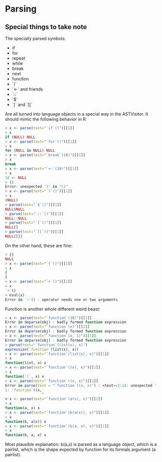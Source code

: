 # Parsing

## Special things to take note

The specially parsed symbols: 
* if
* for
* repeat
* while
* break
* next
* function
* \`(\`
* \`<-\` and friends
* \`::\`
* \`$\`
* \`[\` and \`[[\`

Are all turned into language objects in a special way in the ASTVisitor. It should mimic the following behavior in R:

```R
> x <- parse(text="`if`()")[[1]]
> x
if (NULL) NULL
> x <- parse(text="`for`()")[[1]]
> x
for (NULL in NULL) NULL
> x <- parse(text="`break`(10)")[[1]]
> x
break
> x <- parse(text="`<-`(10)")[[1]]
> x
10 <- NULL
> ()
Error: unexpected ')' in "()"
> x <- parse(text="`(`()")[[1]]
> x
(NULL)
> parse(text="`$`()")[[1]]
NULL$NULL
> parse(text="`::`()")[[1]]
NULL::NULL
> parse(text="`[`()")[[1]]
NULL[]
> parse(text="`[[`()")[[1]]
NULL[[]]
```

On the other hand, these are fine:

```R
> {}
NULL
> x <- parse(text="`{`()")[[1]]
> x
{
}
> x <- parse(text="`+`()")[[1]]
> x
`+`()
> eval(x)
Error in `+`() : operator needs one or two arguments
```

Function is another whole different weird beast:

```R
> x <- parse(text="`function`(10)")[[1]]
Error in deparse(obj) : badly formed function expression
> x <- parse(text="`function`(x)")[[1]]
Error in deparse(obj) : badly formed function expression
> x <- parse(text="`function`(x, 1)")[[1]]
Error in deparse(obj) : badly formed function expression
> parse(text="`function`(list(x), x)")
expression(`function`(list(x), x))
> x <- parse(text="`function`(list(x), x)")[[1]]
> x
function(list, x) x
> x <- parse(text="`function`((x), x)")[[1]]
> x
function(`(`, x) x
> x <- parse(text="`function`((x, x)")[[1]]
Error in parse(text = "`function`((x, x)") : <text>:1:14: unexpected ','
1: `function`((x,
                 ^
> x <- parse(text="`function`(a(x), x)")[[1]]
> x
function(a, x) x
> x <- parse(text="`function`(b(a(x)), x)")[[1]]
> x
function(b, a(x)) x
> x <- parse(text="`function`(b(a, x), x)")[[1]]
> x
function(b, a, x) x
```

Most plausible explanation: b(a,x) is parsed as a language object, which is a pairlist, which is the shape
expected by function for its formals argument (a pairlist).
